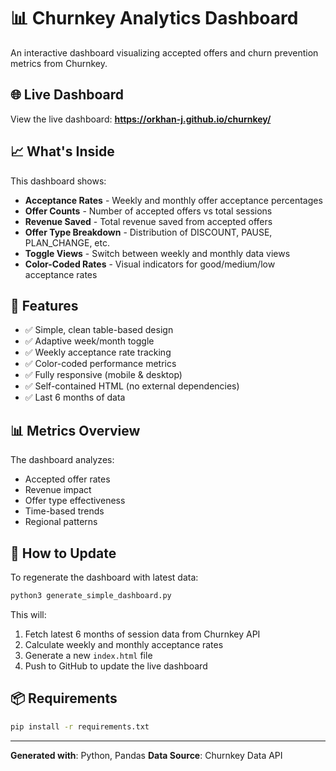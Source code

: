 # 📊 Churnkey Analytics Dashboard

An interactive dashboard visualizing accepted offers and churn prevention metrics from Churnkey.

## 🌐 Live Dashboard

View the live dashboard: **https://orkhan-j.github.io/churnkey/**

## 📈 What's Inside

This dashboard shows:

- **Acceptance Rates** - Weekly and monthly offer acceptance percentages
- **Offer Counts** - Number of accepted offers vs total sessions
- **Revenue Saved** - Total revenue saved from accepted offers
- **Offer Type Breakdown** - Distribution of DISCOUNT, PAUSE, PLAN_CHANGE, etc.
- **Toggle Views** - Switch between weekly and monthly data views
- **Color-Coded Rates** - Visual indicators for good/medium/low acceptance rates

## 🎨 Features

- ✅ Simple, clean table-based design
- ✅ Adaptive week/month toggle
- ✅ Weekly acceptance rate tracking
- ✅ Color-coded performance metrics
- ✅ Fully responsive (mobile & desktop)
- ✅ Self-contained HTML (no external dependencies)
- ✅ Last 6 months of data

## 📊 Metrics Overview

The dashboard analyzes:
- Accepted offer rates
- Revenue impact
- Offer type effectiveness
- Time-based trends
- Regional patterns

## 🔄 How to Update

To regenerate the dashboard with latest data:

```bash
python3 generate_simple_dashboard.py
```

This will:
1. Fetch latest 6 months of session data from Churnkey API
2. Calculate weekly and monthly acceptance rates
3. Generate a new `index.html` file
4. Push to GitHub to update the live dashboard

## 📦 Requirements

```bash
pip install -r requirements.txt
```

---

**Generated with**: Python, Pandas
**Data Source**: Churnkey Data API
